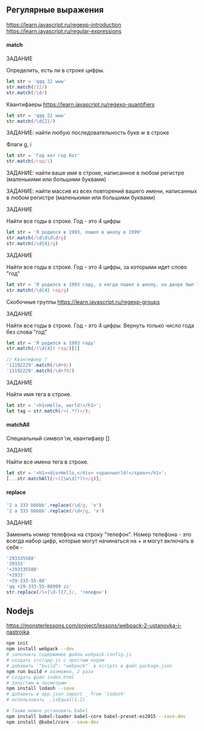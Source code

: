 ## Регулярные выражения
https://learn.javascript.ru/regexp-introduction
https://learn.javascript.ru/regular-expressions

#### match

ЗАДАНИЕ

Определить, есть ли в строке цифры.

```js
let str = 'qqq 22 www'
str.match(/22/)
str.match(/\d/)
```

Квантифаеры https://learn.javascript.ru/regexp-quantifiers
```js
let str = 'qqq 22 www'
str.match(/\d{2}/)
```
ЗАДАНИЕ: найти любую последовательность букв w в строке

Флаги g, i
```js
let str = 'Год кот год Кот'
str.match(/год/i)
```
ЗАДАНИЕ: найти ваше имя в строке, написанное в любом регистре (маленькими или большими буквами)

ЗАДАНИЕ: найти массив из всех повторений вашего имени, написанных в любом регистре (маленькими или большими буквами)

ЗАДАНИЕ

Найти все годы в строке. Год - это 4 цифры
```js
let str = 'Я родился в 1993, пошел в школу в 1999'
str.match(/\d\d\d\d/g)
str.match(/\d{4}/g)
```

ЗАДАНИЕ

Найти все годы в строке. Год - это 4 цифры, за которыми идет слово "год"

```js
let str = 'Я родился в 1993 году, а когда пошел в школу, на дворе был 1999 год. 3000 чертей'
str.match(/\d{4} год/g)
```

Скобочные группы https://learn.javascript.ru/regexp-groups

ЗАДАНИЕ

Найти все годы в строке. Год - это 4 цифры. Вернуть только число года без слова "год"

```js
let str = 'Я родился в 1993 году'
str.match(/(\d{4}) год/)[1]
```

```js
// Квантифаер ?
'11192229'.match(/\d+9/)
'11192229'.match(/\d+?9/)
```

ЗАДАНИЕ

Найти имя тега в строке.

```js
let str = '<h1>Hello, world!</h1>';
let tag = str.match(/<(.*?)>/);
```

#### matchAll
Специальный символ \w, квантифаер []

ЗАДАНИЕ

Найти все имена тега в строке.

```js
let str = '<h1><div>Hello,</div> <span>world!</span></h1>';
[...str.matchAll(/<([\w\d]*?)>/g)];
```


#### replace
```js
'2 a 333 bbbbb'.replace(/\d/g, 'x')
'2 a 333 bbbbb'.replace(/\d+/g, 'x')
```

ЗАДАНИЕ

Заменить номер телефона на строку "телефон". Номер телефона - это всегда набор цифр, которые могут начинаться  на + и могут включать в себя -

```js
'293335588'
'29333'
'+293335588'
'+2933'
'+29-333-55-88'
'qq +29-333-55-88999 zz'
str.replace(/\+[\d-]{7,}/, 'телефон')
```



## Nodejs
https://monsterlessons.com/project/lessons/webpack-2-ustanovka-i-nastrojka
```bash
npm init
npm install webpack --dev
# заполнить содержимое файла webpack.config.js
# создать src/app.js с простым кодом
# добавить `"build": "webpack"` в scripts в файл package.json
npm run build # возможно, 2 раза
# создать файл index.html
# Запустим и посмотрим
npm install lodash --save
# добавить в app.json import _ from 'lodash'
# использовать _.isEqual(1,2)

# Также можно установить babel
npm install babel-loader babel-core babel-preset-es2015 --save-dev
npm install @babel/core --save-dev
```
